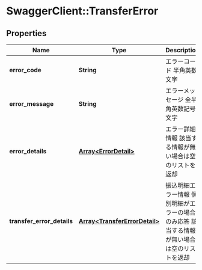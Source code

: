 # SwaggerClient::TransferError

## Properties
Name | Type | Description | Notes
------------ | ------------- | ------------- | -------------
**error_code** | **String** | エラーコード 半角英数文字  | 
**error_message** | **String** | エラーメッセージ 全半角英数記号文字  | 
**error_details** | [**Array&lt;ErrorDetail&gt;**](ErrorDetail.md) | エラー詳細情報 該当する情報が無い場合は空のリストを返却  | [optional] 
**transfer_error_details** | [**Array&lt;TransferErrorDetail&gt;**](TransferErrorDetail.md) | 振込明細エラー情報 個別明細がエラーの場合のみ応答 該当する情報が無い場合は空のリストを返却  | [optional] 


